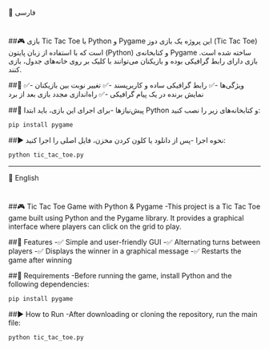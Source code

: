 📝 فارسی
#

##🎮 بازی Tic Tac Toe با Python و Pygame
این پروژه یک بازی دوز (Tic Tac Toe) است که با استفاده از زبان پایتون (Python) و کتابخانه‌ی Pygame ساخته شده است. بازی دارای رابط گرافیکی بوده و بازیکنان می‌توانند با کلیک بر روی خانه‌های جدول، بازی کنند.

##🚀 ویژگی‌ها
-✅ رابط گرافیکی ساده و کاربرپسند
-✅ تغییر نوبت بین بازیکنان
-✅ نمایش برنده در یک پیام گرافیکی
-✅ راه‌اندازی مجدد بازی بعد از برد

##🔧 پیش‌نیازها
-برای اجرای این بازی، باید ابتدا Python و کتابخانه‌های زیر را نصب کنید:
```sh
pip install pygame
```
##▶️ نحوه اجرا
-پس از دانلود یا کلون کردن مخزن، فایل اصلی را اجرا کنید:
```sh
python tic_tac_toe.py
```

-------------------------------------------------------------------------------
📝 English
#
##🎮 Tic Tac Toe Game with Python & Pygame
-This project is a Tic Tac Toe game built using Python and the Pygame library. It provides a graphical interface where players can click on the grid to play.

##🚀 Features
-✅ Simple and user-friendly GUI
-✅ Alternating turns between players
-✅ Displays the winner in a graphical message
-✅ Restarts the game after winning

##🔧 Requirements
-Before running the game, install Python and the following dependencies:
```sh
pip install pygame
```
##▶️ How to Run
-After downloading or cloning the repository, run the main file:
```sh
python tic_tac_toe.py
```
